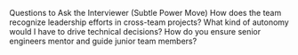 Questions to Ask the Interviewer (Subtle Power Move)
How does the team recognize leadership efforts in cross-team projects?
What kind of autonomy would I have to drive technical decisions?
How do you ensure senior engineers mentor and guide junior team members?
